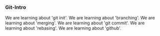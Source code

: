 ### Git-Intro
We are learning about 'git init'.
We are learning about 'branching'.
We are learning about 'merging'.
We are learning about 'git commit'.
We are learning about 'rebasing'.
We are learning about 'github'.


